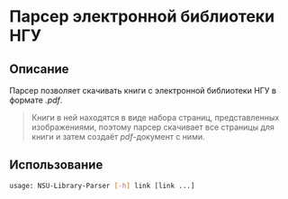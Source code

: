 # Парсер электронной библиотеки НГУ

## Описание

Парсер позволяет скачивать книги с электронной библиотеки НГУ в формате *.pdf*.
> Книги в ней находятся в виде набора страниц, представленных изображениями, поэтому парсер скачивает все страницы для книги и затем создаёт *pdf*-документ с ними.

## Использование

```Bash
usage: NSU-Library-Parser [-h] link [link ...]
```

